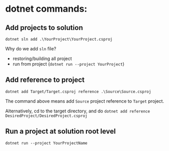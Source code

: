 # dotnet commands:

## Add projects to solution

`dotnet sln add .\YourProject\YourProject.csproj`

Why do we add `sln` file?

- restoring/building all project
- run from project (`dotnet run --project YourProject`)

## Add reference to project

`dotnet add Target/Target.csproj reference .\Source\Source.csproj`

The command above means add `Source` project reference to `Target` project.

Alternatively, cd to the target directory, and do
`dotnet add reference DesiredProject/DesiredProject.csproj`

## Run a project at solution root level

`dotnet run --project YourProjectName`
